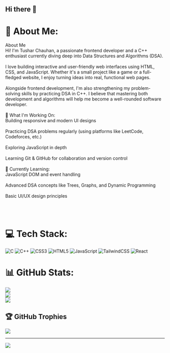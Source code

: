 ## Hi there 👋

# 💫 About Me:
 About Me<br>Hi! I'm Tushar Chauhan, a passionate frontend developer and a C++ enthusiast currently diving deep into Data Structures and Algorithms (DSA).<br><br>I love building interactive and user-friendly web interfaces using HTML, CSS, and JavaScript. Whether it's a small project like a game or a full-fledged website, I enjoy turning ideas into real, functional web pages.<br><br>Alongside frontend development, I'm also strengthening my problem-solving skills by practicing DSA in C++. I believe that mastering both development and algorithms will help me become a well-rounded software developer.<br><br>🔧 What I'm Working On:<br>Building responsive and modern UI designs<br><br>Practicing DSA problems regularly (using platforms like LeetCode, Codeforces, etc.)<br><br>Exploring JavaScript in depth<br><br>Learning Git & GitHub for collaboration and version control<br><br>🌱 Currently Learning:<br>JavaScript DOM and event handling<br><br>Advanced DSA concepts like Trees, Graphs, and Dynamic Programming<br><br>Basic UI/UX design principles<br><br><br><br>


# 💻 Tech Stack:
![C](https://img.shields.io/badge/c-%2300599C.svg?style=plastic&logo=c&logoColor=white) ![C++](https://img.shields.io/badge/c++-%2300599C.svg?style=plastic&logo=c%2B%2B&logoColor=white) ![CSS3](https://img.shields.io/badge/css3-%231572B6.svg?style=plastic&logo=css3&logoColor=white) ![HTML5](https://img.shields.io/badge/html5-%23E34F26.svg?style=plastic&logo=html5&logoColor=white) ![JavaScript](https://img.shields.io/badge/javascript-%23323330.svg?style=plastic&logo=javascript&logoColor=%23F7DF1E) ![TailwindCSS](https://img.shields.io/badge/tailwindcss-%2338B2AC.svg?style=plastic&logo=tailwind-css&logoColor=white) ![React](https://img.shields.io/badge/react-%2320232a.svg?style=plastic&logo=react&logoColor=%2361DAFB)
# 📊 GitHub Stats:
![](https://github-readme-stats.vercel.app/api?username=Tushar-Chauhan-0311&theme=dark&hide_border=false&include_all_commits=false&count_private=false)<br/>
![](https://nirzak-streak-stats.vercel.app/?user=Tushar-Chauhan-0311&theme=dark&hide_border=false)<br/>
![](https://github-readme-stats.vercel.app/api/top-langs/?username=Tushar-Chauhan-0311&theme=dark&hide_border=false&include_all_commits=false&count_private=false&layout=compact)

## 🏆 GitHub Trophies
![](https://github-profile-trophy.vercel.app/?username=Tushar-Chauhan-0311&theme=radical&no-frame=false&no-bg=true&margin-w=4)

---
[![](https://visitcount.itsvg.in/api?id=Tushar-Chauhan-0311&icon=0&color=0)](https://visitcount.itsvg.in)

<!-- Proudly created with GPRM ( https://gprm.itsvg.in ) -->
